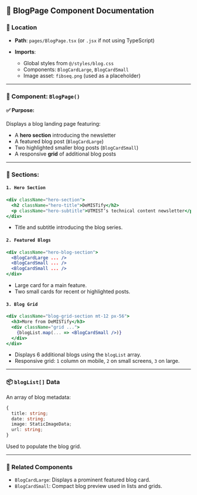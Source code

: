 ## 📄 BlogPage Component Documentation

### 📁 Location

* **Path**: `pages/BlogPage.tsx` (or `.jsx` if not using TypeScript)
* **Imports**:

  * Global styles from `@/styles/blog.css`
  * Components: `BlogCardLarge`, `BlogCardSmall`
  * Image asset: `fibseq.png` (used as a placeholder)

---

### 🧩 Component: `BlogPage()`

#### ✅ Purpose:

Displays a blog landing page featuring:

* A **hero section** introducing the newsletter
* A featured blog post (`BlogCardLarge`)
* Two highlighted smaller blog posts (`BlogCardSmall`)
* A responsive **grid** of additional blog posts

---

### 📌 Sections:

#### `1. Hero Section`

```jsx
<div className="hero-section">
  <h2 className="hero-title">DeMISTify</h2>
  <p className="hero-subtitle">UTMIST’s technical content newsletter</p>
</div>
```

* Title and subtitle introducing the blog series.

#### `2. Featured Blogs`

```jsx
<div className="hero-blog-section">
  <BlogCardLarge ... />
  <BlogCardSmall ... />
  <BlogCardSmall ... />
</div>
```

* Large card for a main feature.
* Two small cards for recent or highlighted posts.

#### `3. Blog Grid`

```jsx
<div className="blog-grid-section mt-12 px-56">
  <h3>More from DeMISTify</h3>
  <div className="grid ...">
    {blogList.map(... => <BlogCardSmall />)}
  </div>
</div>
```

* Displays 6 additional blogs using the `blogList` array.
* Responsive grid: `1` column on mobile, `2` on small screens, `3` on large.

---

### 📦 `blogList[]` Data

An array of blog metadata:

```ts
{
  title: string;
  date: string;
  image: StaticImageData;
  url: string;
}
```

Used to populate the blog grid.

---

### 📘 Related Components

* `BlogCardLarge`: Displays a prominent featured blog card.
* `BlogCardSmall`: Compact blog preview used in lists and grids.